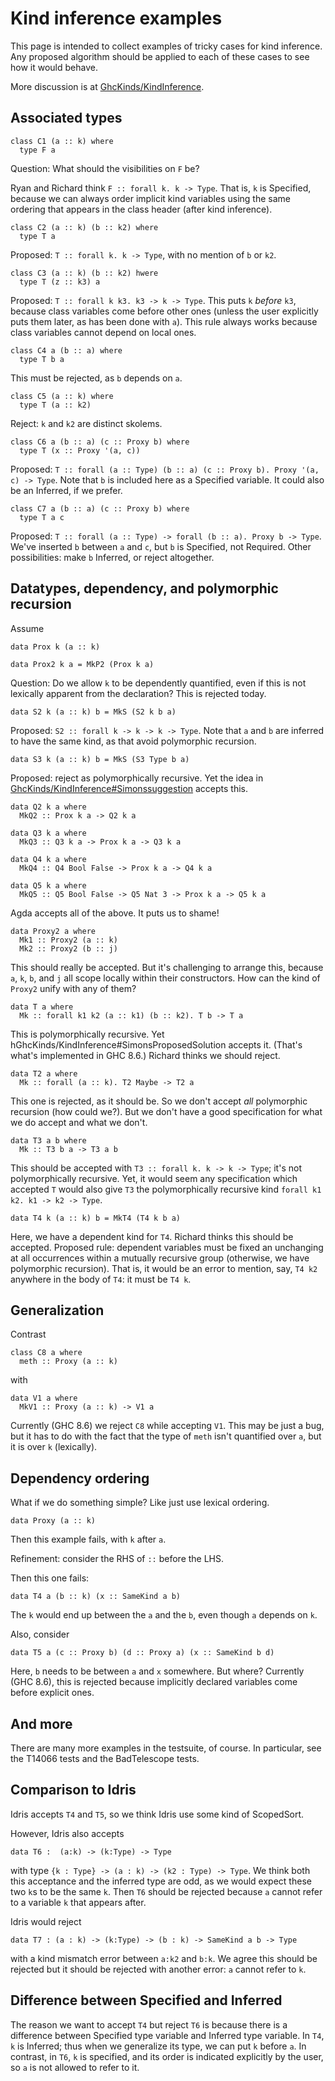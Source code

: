 # Kind inference examples



This page is intended to collect examples of tricky cases for kind inference. Any proposed algorithm should be applied to each of these cases to see how it would behave.



More discussion is at [GhcKinds/KindInference](ghc-kinds/kind-inference).


## Associated types


```
class C1 (a :: k) where
  type F a
```


Question: What should the visibilities on `F` be?



Ryan and Richard think `F :: forall k. k -> Type`. That is, `k` is Specified, because we can always order implicit kind variables using the same ordering that appears in the class header (after kind inference).


```
class C2 (a :: k) (b :: k2) where
  type T a
```


Proposed: `T :: forall k. k -> Type`, with no mention of `b` or `k2`.


```
class C3 (a :: k) (b :: k2) hwere
  type T (z :: k3) a
```


Proposed: `T :: forall k k3. k3 -> k -> Type`. This puts `k` *before* `k3`, because class variables come before other ones (unless the user explicitly puts them later, as has been done with `a`). This rule always works because class variables cannot depend on local ones.


```
class C4 a (b :: a) where
  type T b a
```


This must be rejected, as `b` depends on `a`.


```
class C5 (a :: k) where
  type T (a :: k2)
```


Reject: `k` and `k2` are distinct skolems.


```
class C6 a (b :: a) (c :: Proxy b) where
  type T (x :: Proxy '(a, c))
```


Proposed: `T :: forall (a :: Type) (b :: a) (c :: Proxy b). Proxy '(a, c) -> Type`. Note that `b` is included here as a Specified variable. It could also be an Inferred, if we prefer.


```
class C7 a (b :: a) (c :: Proxy b) where
  type T a c
```


Proposed: `T :: forall (a :: Type) -> forall (b :: a). Proxy b -> Type`. We've inserted `b` between `a` and `c`, but `b` is Specified, not Required. Other possibilities: make `b` Inferred, or reject altogether.


## Datatypes, dependency, and polymorphic recursion



Assume


```
data Prox k (a :: k)
```

```
data Prox2 k a = MkP2 (Prox k a)
```


Question: Do we allow `k` to be dependently quantified, even if this is not lexically apparent from the declaration? This is rejected today.


```
data S2 k (a :: k) b = MkS (S2 k b a)
```


Proposed: `S2 :: forall k -> k -> k -> Type`. Note that `a` and `b` are inferred to have the same kind, as that avoid polymorphic recursion.


```
data S3 k (a :: k) b = MkS (S3 Type b a)
```


Proposed: reject as polymorphically recursive. Yet the idea in [GhcKinds/KindInference\#Simonssuggestion](ghc-kinds/kind-inference#simon's-suggestion) accepts this.


```
data Q2 k a where
  MkQ2 :: Prox k a -> Q2 k a

data Q3 k a where
  MkQ3 :: Q3 k a -> Prox k a -> Q3 k a

data Q4 k a where
  MkQ4 :: Q4 Bool False -> Prox k a -> Q4 k a

data Q5 k a where
  MkQ5 :: Q5 Bool False -> Q5 Nat 3 -> Prox k a -> Q5 k a
```


Agda accepts all of the above. It puts us to shame!


```
data Proxy2 a where
  Mk1 :: Proxy2 (a :: k)
  Mk2 :: Proxy2 (b :: j)
```


This should really be accepted. But it's challenging to arrange this, because `a`, `k`, `b`, and `j` all scope locally within their constructors. How can the kind of `Proxy2` unify with any of them?


```
data T a where
  Mk :: forall k1 k2 (a :: k1) (b :: k2). T b -> T a
```


This is polymorphically recursive. Yet hGhcKinds/KindInference\#SimonsProposedSolution accepts it. (That's what's implemented in GHC 8.6.) Richard thinks we should reject.


```
data T2 a where
  Mk :: forall (a :: k). T2 Maybe -> T2 a
```


This one is rejected, as it should be. So we don't accept *all* polymorphic recursion (how could we?). But we don't have a good specification for what we do accept and what we don't.


```
data T3 a b where
  Mk :: T3 b a -> T3 a b
```


This should be accepted with `T3 :: forall k. k -> k -> Type`; it's not polymorphically recursive. Yet, it would seem any specification which accepted `T` would also give `T3` the polymorphically recursive kind `forall k1 k2. k1 -> k2 -> Type`.


```
data T4 k (a :: k) b = MkT4 (T4 k b a)
```


Here, we have a dependent kind for `T4`. Richard thinks this should be accepted. Proposed rule: dependent variables must be fixed an unchanging at all occurrences within a mutually recursive group (otherwise, we have polymorphic recursion). That is, it would be an error to mention, say, `T4 k2` anywhere in the body of `T4`: it must be `T4 k`.


## Generalization



Contrast


```
class C8 a where
  meth :: Proxy (a :: k)
```


with


```
data V1 a where
  MkV1 :: Proxy (a :: k) -> V1 a
```


Currently (GHC 8.6) we reject `C8` while accepting `V1`. This may be just a bug, but it has to do with the fact that the type of `meth` isn't quantified over `a`, but it is over `k` (lexically).


## Dependency ordering



What if we do something simple? Like just use lexical ordering.


```
data Proxy (a :: k)
```


Then this example fails, with `k` after `a`.



Refinement: consider the RHS of `::` before the LHS.



Then this one fails:


```
data T4 a (b :: k) (x :: SameKind a b)
```


The `k` would end up between the `a` and the `b`, even though `a` depends on `k`.



Also, consider


```
data T5 a (c :: Proxy b) (d :: Proxy a) (x :: SameKind b d)
```


Here, `b` needs to be between `a` and `x` somewhere. But where? Currently (GHC 8.6), this is rejected because implicitly declared variables come before explicit ones.


## And more



There are many more examples in the testsuite, of course. In particular, see the T14066 tests and the BadTelescope tests.


## Comparison to Idris



Idris accepts `T4` and `T5`, so we think Idris use some kind of ScopedSort.



However, Idris also accepts


```
data T6 :  (a:k) -> (k:Type) -> Type
```


with type `{k : Type} -> (a : k) -> (k2 : Type) -> Type`. We think both this acceptance and the inferred type are odd, as we would expect these two `k`s to be the same `k`. Then `T6` should be rejected because `a` cannot refer to a variable `k` that appears after.



Idris would reject


```
data T7 : (a : k) -> (k:Type) -> (b : k) -> SameKind a b -> Type
```


with a kind mismatch error between `a:k2` and `b:k`. We agree this should be rejected but it should be rejected with another error: `a` cannot refer to `k`.


## Difference between Specified and Inferred



The reason we want to accept `T4` but reject `T6` is because there is a difference between Specified type variable and Inferred type variable. In `T4`, `k` is Inferred; thus when we generalize its type, we can put `k` before `a`. In contrast, in `T6`, `k` is specified, and its order is indicated explicitly by the user, so `a` is not allowed to refer to it.


